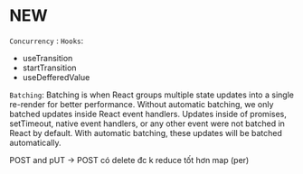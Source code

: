# NEW

`Concurrency` :
`Hooks`:

- useTransition
- startTransition
- useDefferedValue

`Batching`: Batching is when React groups multiple state updates into a single re-render for better performance. Without automatic batching, we only batched updates inside React event handlers. Updates inside of promises, setTimeout, native event handlers, or any other event were not batched in React by default. With automatic batching, these updates will be batched automatically.

POST and pUT -> POST có delete đc k
reduce tốt hơn map (per)
